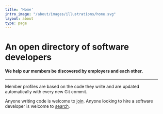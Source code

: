 ```yaml
---
title: 'Home'
intro_image: "/about/images/illustrations/home.svg"
layout: about
type: page
---
```


# An open directory of software developers

#### We help our members be discovered by employers and each other.

---

Member profiles are based on the code they write and are updated automatically with every new Git commit.

Anyone writing code is welcome to [join](mailto:info@stackmuncher.com). Anyone looking to hire a software developer is welcome to [search](/).
